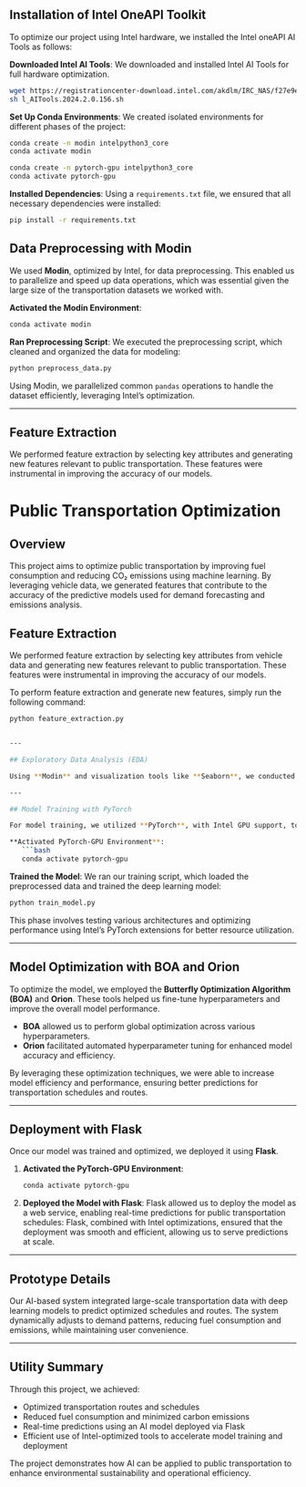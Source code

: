 ## Installation of Intel OneAPI Toolkit

To optimize our project using Intel hardware, we installed the Intel oneAPI AI Tools as follows:

**Downloaded Intel AI Tools**:
   We downloaded and installed Intel AI Tools for full hardware optimization.
   ```bash
   wget https://registrationcenter-download.intel.com/akdlm/IRC_NAS/f27e9e0e-ec27-4024-a4bf-b30c48c99564/l_AITools.2024.2.0.156.sh
   sh l_AITools.2024.2.0.156.sh
   ```

**Set Up Conda Environments**:
   We created isolated environments for different phases of the project:
   ```bash
   conda create -n modin intelpython3_core
   conda activate modin
   ```

   ```bash
   conda create -n pytorch-gpu intelpython3_core
   conda activate pytorch-gpu
   ```

**Installed Dependencies**:
   Using a `requirements.txt` file, we ensured that all necessary dependencies were installed:
   ```bash
   pip install -r requirements.txt
   ```
## Data Preprocessing with Modin

We used **Modin**, optimized by Intel, for data preprocessing. This enabled us to parallelize and speed up data operations, which was essential given the large size of the transportation datasets we worked with.

**Activated the Modin Environment**:
   ```bash
   conda activate modin
   ```

**Ran Preprocessing Script**:
   We executed the preprocessing script, which cleaned and organized the data for modeling:
   ```bash
   python preprocess_data.py
   ```

   Using Modin, we parallelized common `pandas` operations to handle the dataset efficiently, leveraging Intel’s optimization.

---

## Feature Extraction

We performed feature extraction by selecting key attributes and generating new features relevant to public transportation. These features were instrumental in improving the accuracy of our models.

# Public Transportation Optimization

## Overview

This project aims to optimize public transportation by improving fuel consumption and reducing CO₂ emissions using machine learning. By leveraging vehicle data, we generated features that contribute to the accuracy of the predictive models used for demand forecasting and emissions analysis.

## Feature Extraction

We performed feature extraction by selecting key attributes from vehicle data and generating new features relevant to public transportation. These features were instrumental in improving the accuracy of our models.

To perform feature extraction and generate new features, simply run the following command:

```bash
python feature_extraction.py


---

## Exploratory Data Analysis (EDA)

Using **Modin** and visualization tools like **Seaborn**, we conducted extensive exploratory data analysis. This helped us identify patterns, correlations, and trends within the data, allowing us to refine our model inputs and hypotheses.

---

## Model Training with PyTorch

For model training, we utilized **PyTorch**, with Intel GPU support, to accelerate the process. By distributing computation tasks across GPUs, we significantly reduced training time.

**Activated PyTorch-GPU Environment**:
   ```bash
   conda activate pytorch-gpu
   ```

**Trained the Model**:
   We ran our training script, which loaded the preprocessed data and trained the deep learning model:
   ```bash
   python train_model.py
   ```

   This phase involves testing various architectures and optimizing performance using Intel’s PyTorch extensions for better resource utilization.

---

## Model Optimization with BOA and Orion

To optimize the model, we employed the **Butterfly Optimization Algorithm (BOA)** and **Orion**. These tools helped us fine-tune hyperparameters and improve the overall model performance.

- **BOA** allowed us to perform global optimization across various hyperparameters.
- **Orion** facilitated automated hyperparameter tuning for enhanced model accuracy and efficiency.

By leveraging these optimization techniques, we were able to increase model efficiency and performance, ensuring better predictions for transportation schedules and routes.

---

## Deployment with Flask

Once our model was trained and optimized, we deployed it using **Flask**.

1. **Activated the PyTorch-GPU Environment**:
   ```bash
   conda activate pytorch-gpu
   ```

2. **Deployed the Model with Flask**:
   Flask allowed us to deploy the model as a web service, enabling real-time predictions for public transportation schedules:
   Flask, combined with Intel optimizations, ensured that the deployment was smooth and efficient, allowing us to serve predictions at scale.

---

## Prototype Details

Our AI-based system integrated large-scale transportation data with deep learning models to predict optimized schedules and routes. The system dynamically adjusts to demand patterns, reducing fuel consumption and emissions, while maintaining user convenience.

---

## Utility Summary

Through this project, we achieved:

- Optimized transportation routes and schedules
- Reduced fuel consumption and minimized carbon emissions
- Real-time predictions using an AI model deployed via Flask
- Efficient use of Intel-optimized tools to accelerate model training and deployment

The project demonstrates how AI can be applied to public transportation to enhance environmental sustainability and operational efficiency.
